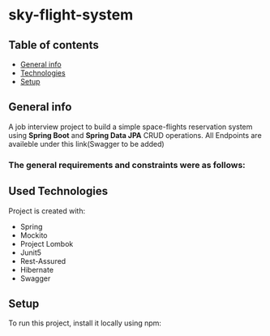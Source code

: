 # sky-flight-system

## Table of contents
* [General info](#general-info)
* [Technologies](#used-technologies)
* [Setup](#setup)

## General info
A job interview project to build a simple space-flights reservation system using **Spring Boot** and **Spring Data JPA** CRUD operations.
All Endpoints are availeble under this link(Swagger to be added)
### The general requirements and constraints were as follows:
	
## Used Technologies
Project is created with:
* Spring
* Mockito
* Project Lombok
* Junit5
* Rest-Assured
* Hibernate
* Swagger 	
## Setup
To run this project, install it locally using npm:
